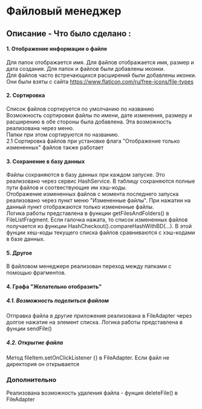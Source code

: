 # Файловый менеджер

## Описание - Что было сделано :
####  1. Отображение информации о файле
Для папок отображается имя. Для файлов отображается имя, размер и дата создания.
Для папок и файлов были добавлены иконки.
<br />Для файлов часто встречающихся расширений были добавлены иконки. Они были взяты с сайта https://www.flaticon.com/ru/free-icons/file-types
####   2. Сортировка
Список файлов сортируется по умолчанию по названию 
<br />Возможность сортировки файлы по имени, дате изменения, размеру и расширению в обе стороны была добавлена. Эта возможность реализована через меню. 
<br />Папки при этом сортируются по названию.
<br />2.1 Сортировка файлов при установке флага "Отображение только измененных" файлов также работает
####   3. Cохранение в базу данных
Файлы сохраняются в базу данных при каждом запуске. Это реализовано через сервис HashService. В таблицу сохраняются полные пути файлов и соотвествующие им
хэш-коды. 
<br />Отображение измененных файлов с момента последнего запуска реализовано через пункт меню "Измененные файлы". 
При нажатии на данный пункт отображаются только измененные файлы.
<br />Логика работы представлена в функции getFilesAndFolders() в FileListFragment. Если галочка нажата, то список измененных файлов получается из функции HashCheckout().compareHashWithBD(...). 
В этой фунции хеш-коды текущего списка файлов сравниваются с хэш-кодами в базе данных. 

####   5. Другое
В файловом менеджере реализован переход между папками с помощью фрагментов. 
####  4. Графа "Желательно отобразить"
##### 4.1. Возможность поделиться файлом
Отправка файла в другие приложения реализована в FileAdapter через долгое нажатие на элемент списка. 
Логика работы представлена в фунции sendFile()

##### 4.2. Открытие файла
Метод  fileItem.setOnClickListener {}  в FileAdapter. Если файл не директория он открывается

### Дополнительно
Реализована возможность удаления файла  - фунция deleteFile() в FileAdapter






